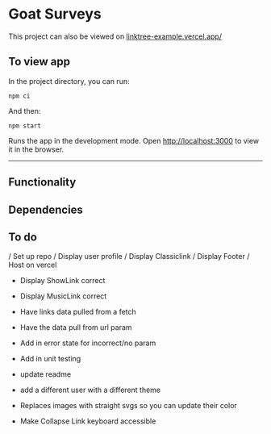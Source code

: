 # Goat Surveys

This project can also be viewed on [linktree-example.vercel.app/](https://linktree-example.vercel.app/)

## To view app

In the project directory, you can run:

```
npm ci
```

And then:

```
npm start
```

Runs the app in the development mode. Open [http://localhost:3000](http://localhost:3000) to view it in the browser.

---

## Functionality

## Dependencies

## To do

/ Set up repo
/ Display user profile
/ Display Classiclink
/ Display Footer
/ Host on vercel
- Display ShowLink correct
- Display MusicLink correct
- Have links data pulled from a fetch
- Have the data pull from url param
- Add in error state for incorrect/no param
- Add in unit testing
- update readme
- add a different user with a different theme


- Replaces images with straight svgs so you can update their color
- Make Collapse Link keyboard accessible